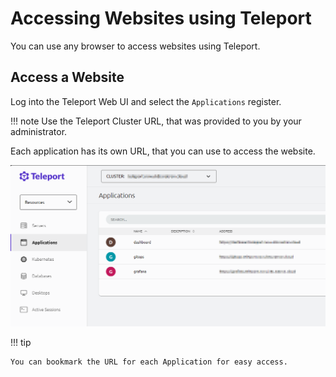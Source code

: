 # Accessing Websites using Teleport

You can use any browser to access websites using Teleport.

## Access a Website
Log into the Teleport Web UI and select the `Applications` register.

!!! note
    Use the Teleport Cluster URL, that was provided to you by your administrator.

Each application has its own URL, that you can use to access the website.

![Web Access](../../assets/images/teleport_web.png)

!!! tip
    
    You can bookmark the URL for each Application for easy access.